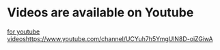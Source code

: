 # Videos are available on Youtube
[for youtube videos](https://www.youtube.com/channel/UCYuh7h5YmgUlN8D-oiZGiwA)https://www.youtube.com/channel/UCYuh7h5YmgUlN8D-oiZGiwA
